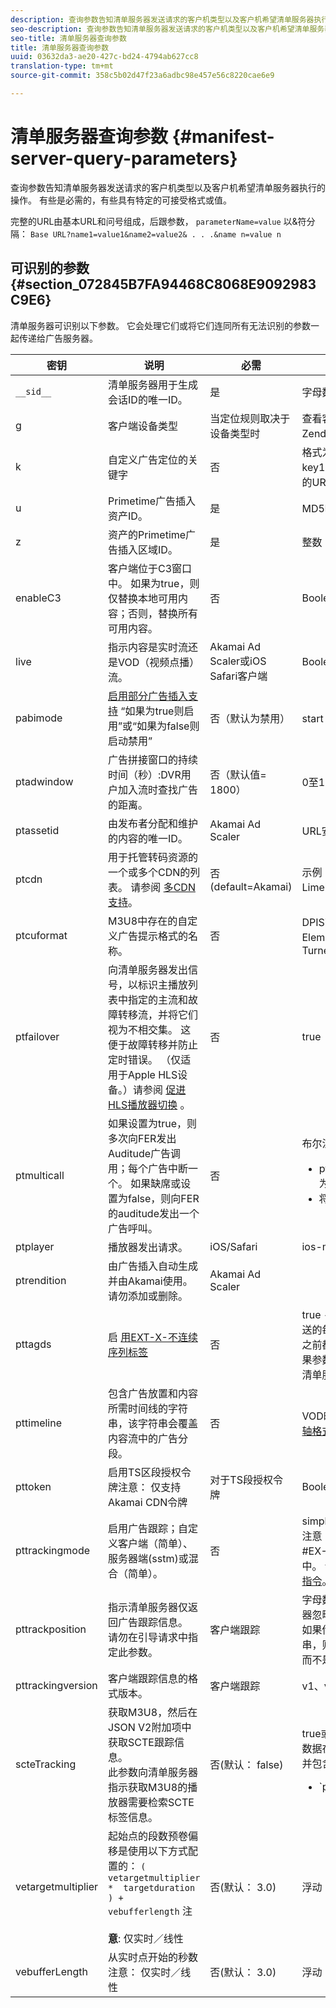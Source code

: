 ```yaml
---
description: 查询参数告知清单服务器发送请求的客户机类型以及客户机希望清单服务器执行的操作。 有些是必需的，有些具有特定的可接受格式或值。
seo-description: 查询参数告知清单服务器发送请求的客户机类型以及客户机希望清单服务器执行的操作。 有些是必需的，有些具有特定的可接受格式或值。
seo-title: 清单服务器查询参数
title: 清单服务器查询参数
uuid: 03632da3-ae20-427c-bd24-4794ab627cc8
translation-type: tm+mt
source-git-commit: 358c5b02d47f23a6adbc98e457e56c8220cae6e9

---
```



# 清单服务器查询参数 {#manifest-server-query-parameters}

查询参数告知清单服务器发送请求的客户机类型以及客户机希望清单服务器执行的操作。 有些是必需的，有些具有特定的可接受格式或值。

完整的URL由基本URL和问号组成，后跟参数， `parameterName=value` 以&amp;符分隔： `Base URL?name1=value1&name2=value2& . . .&name n=value n`

## 可识别的参数 {#section_072845B7FA94468C8068E9092983C9E6}

清单服务器可识别以下参数。 它会处理它们或将它们连同所有无法识别的参数一起传递给广告服务器。

| 密钥 | 说明 | 必需 | 有效值 |
|--- |--- |--- |--- |
| `__sid__` | 清单服务器用于生成会话ID的唯一ID。 | 是 | 字母数字 |
| g | 客户端设备类型 | 当定位规则取决于设备类型时 | 查看客户端类 [型列表](https://adobeprimetime.zendesk.com) （需要Zendesk访问） |
| k | 自定义广告定位的关键字 | 否 | 格式为key1=value1;key2=value2；的URL安全字符串。.. |
| u | Primetime广告插入资产ID。 | 是 | MD5哈希值 |
| z | 资产的Primetime广告插入区域ID。 | 是 | 整数 |
| enableC3 | 客户端位于C3窗口中。 如果为true，则仅替换本地可用内容；否则，替换所有可用内容。 | 否 | Boolean |
| live | 指示内容是实时流还是VOD（视频点播）流。 | Akamai Ad Scaler或iOS Safari客户端 | Boolean |
| pabimode | [启用部分广告插入支持](../../msapi-topics/ms-insert-ads/partial-ad-break-insetion.md) “如果为true则启用”或“如果为false则启动禁用” | 否（默认为禁用） | start 、 true或false |
| ptadwindow | 广告拼接窗口的持续时间（秒）:DVR用户加入流时查找广告的距离。 | 否（默认值= 1800） | 0至1800 |
| ptassetid | 由发布者分配和维护的内容的唯一ID。 | Akamai Ad Scaler | URL安全字符串 |
| ptcdn | 用于托管转码资源的一个或多个CDN的列表。 请参阅 [多CDN支持](../../creative-repackaging-service/multi-cdn-supportt.md)。 | 否(default=Akamai) | 示例：Akamai、Level3、Limelight、Comcast |
| ptcuformat | M3U8中存在的自定义广告提示格式的名称。 | 否 | DPISimple、DPIScte35、Elemental、NBC、NFL或Turner |
| ptfailover | 向清单服务器发出信号，以标识主播放列表中指定的主流和故障转移流，并将它们视为不相交集。 这便于故障转移并防止定时错误。 （仅适用于Apple HLS设备。）请参阅 [促进HLS播放器切换](../../msapi-topics/ms-insert-ads/hls-switching-to-failover.md) 。 | 否 | true |
| ptmulticall | 如果设置为true，则多次向FER发出Auditude广告调用；每个广告中断一个。  如果缺席或设置为false，则向FER的auditude发出一个广告呼叫。 | 否 | 布尔注释： 以下要求： <ul><li>ptcueformat参数必须设置为nbc</li><li>将忽略pttimeline参数。</li></ul> |
| ptplayer | 播放器发出请求。 | iOS/Safari | ios-mobileweb |
| ptrendition | 由广告插入自动生成并由Akamai使用。 请勿添加或删除。 | Akamai Ad Scaler |  |
| pttagds | 启 [用EXT-X-不连续序列标签](https://tools.ietf.org/html/draft-pantos-http-live-streaming-19#section-4.3.3.3) | 否 | true - manifest服务器在其发送的每个m3u8文件中的内容之前都包含一个序列标签；如果参数不存在或不为true，则清单服务器不包括序列标签。 |
| pttimeline | 包含广告放置和内容所需时间线的字符串，该字符串会覆盖内容流中的广告分段。 | 否 | VOD时间轴(请参阅 [VOD时间轴格式](../../msapi-topics/ms-changes-vod-timeline/ms-api-timeline-format.md)]) |
| pttoken | 启用TS区段授权令牌注意： 仅支持Akamai CDN令牌 | 对于TS段授权令牌 | Boolean |
| pttrackingmode | 启用广告跟踪；自定义客户端（简单）、服务器端(sstm)或混合（简单）。 | 否 | simple、sstm或simplesstm注意： 如果未包含此参数，则#EX-X-MARKER将注入清单中。 请参 [阅EXT-X-MARKER指令](../../msapi-topics/ms-at-effectiveness/ms-api-playlists.md)。 |
| pttrackposition | 指示清单服务器仅返回广告跟踪信息。 请勿在引导请求中指定此参数。 | 客户端跟踪 | 字母数字注意事项： 清单服务器忽略所有传递的值。 但是，如果传递空字符串或空字符串，则清单服务器返回M3U8而不是跟踪信息。 |
| pttrackingversion | 客户端跟踪信息的格式版本。 | 客户端跟踪 | v1、v2、v3或vmap |
| scteTracking | 获取M3U8，然后在JSON V2附加项中获取SCTE跟踪信息。  <br/>此参数向清单服务器指示获取M3U8的播放器需要检索SCTE标签信息。 | 否(默认： false) | true或false注释： SCTE-35数据在JSON附加项中返回，并包含以下查询参数值组合： <ul><li>`ptcueformat=turner | elemental | nfl | DPIScte35` </li><li>pttrackingversion=v2 </li><li>scteTracking=true</li></ul> |
| vetargetmultiplier | 起始点的段数预卷偏移是使用以下方式配置的：  `(  vetargetmultiplier  *  targetduration ) +  vebufferlength` 注 <br/><br/>**意&#x200B;**: 仅实时／线性 | 否(默认： 3.0) | 浮动 |
| vebufferLength | 从实时点开始的秒数注意： 仅实时／线性 | 否(默认： 3.0) | 浮动 |
